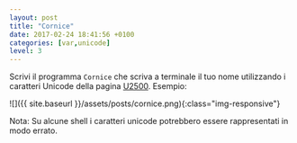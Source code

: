 ```yaml
---
layout: post
title: "Cornice"
date: 2017-02-24 18:41:56 +0100
categories: [var,unicode]
level: 3
---
```



Scrivi il programma `Cornice` che scriva a terminale il tuo nome utilizzando i caratteri Unicode della pagina [U2500](http://www.unicode.org/charts/PDF/U2500.pdf). Esempio:

![]({{ site.baseurl }}/assets/posts/cornice.png){:class="img-responsive"}

Nota: Su alcune shell i caratteri unicode potrebbero essere rappresentati in modo errato.